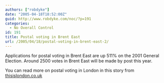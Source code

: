 ```yaml
---
authors: ["robdyke"]
date: "2005-04-18T18:52:00Z"
guid: http://www.robdyke.com/noc/?p=191
categories:
  - No Overall Control
id: 191
title: Postal voting in Brent East
url: /2005/04/18/postal-voting-in-brent-east-2/
---
```

Applications for postal voting in Brent East are up 511% on the 2001 General Election. Around 2500 votes in Brent East will be made by post this year.

You can read more on postal voting in London in this story from [thisislondon.co.uk](http://www.thisislondon.co.uk/news/articles/17945752)